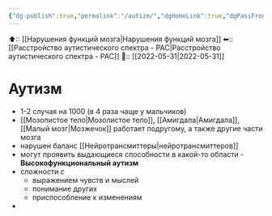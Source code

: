```yaml
---
{"dg-publish":true,"permalink":"/autizm/","dgHomeLink":true,"dgPassFrontmatter":false}
---
```



⬆:: [[Нарушения функций мозга|Нарушения функций мозга]]
⬅:: [[Расстройство аутистического спектра - РАС|Расстройство аутистического спектра - РАС]]
📅:: [[2022-05-31|2022-05-31]]

# Аутизм
- 1-2 случая на 1000 (в 4 раза чаще у мальчиков)
- [[Мозолистое тело|Мозолистое тело]], [[Амигдала|Амигдала]], [[Малый мозг|Мозжечок]] работает подругому, а также другие части мозга
- нарушен баланс [[Нейротрансмиттеры|нейротрансмиттеров]]
- могут проявить выдающиеся способности в какой-то области - **Высокофункциональный аутизм**
- сложности с
	- выражением чувств и мыслей
	- понимание других
	- приспособление к изменениям
- 